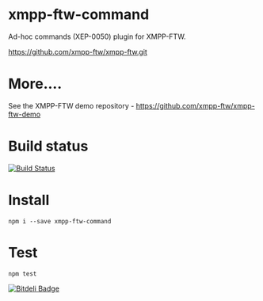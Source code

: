 xmpp-ftw-command
===================

Ad-hoc commands (XEP-0050) plugin for XMPP-FTW.

https://github.com/xmpp-ftw/xmpp-ftw.git

# More....

See the XMPP-FTW demo repository - https://github.com/xmpp-ftw/xmpp-ftw-demo

# Build status

[![Build Status](https://secure.travis-ci.org/xmpp-ftw/xmpp-ftw-command.png)](http://travis-ci.org/xmpp-ftw/xmpp-ftw-command)

# Install

```
npm i --save xmpp-ftw-command
```

# Test

```
npm test
```


[![Bitdeli Badge](https://d2weczhvl823v0.cloudfront.net/xmpp-ftw/xmpp-ftw-command/trend.png)](https://bitdeli.com/free "Bitdeli Badge")

